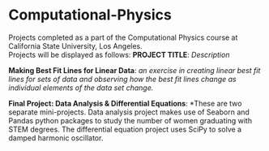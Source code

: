 # Computational-Physics

Projects completed as a part of the Computational Physics course at California State University, Los Angeles. \
Projects will be displayed as follows: **PROJECT TITLE**: *Description*

**Making Best Fit Lines for Linear Data**: *an exercise in creating linear best fit lines for sets of data and observing how the best fit lines change as individual elements of the data set change.*

**Final Project: Data Analysis & Differential Equations**: *These are two separate mini-projects. Data analysis project makes use of Seaborn and Pandas python packages to study the number of women graduating with STEM degrees. The differential equation project uses SciPy to solve a damped harmonic oscillator. 
